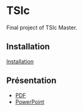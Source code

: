 # TSIc
Final project of TSIc Master.

## Installation

[Installation](data/installation.md)

## Présentation

* [PDF](soutenance/presentation.pdf)
* [PowerPoint](soutenance/presentation.pptx)
